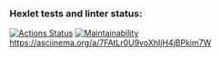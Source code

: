 ### Hexlet tests and linter status:
[![Actions Status](https://github.com/ArtyMaly/frontend-project-44/actions/workflows/hexlet-check.yml/badge.svg)](https://github.com/ArtyMaly/frontend-project-44/actions)
[![Maintainability](https://api.codeclimate.com/v1/badges/5fcf39341e62ae2a7771/maintainability)](https://codeclimate.com/github/ArtyMaly/frontend-project-44/maintainability)
https://asciinema.org/a/7FAtLr0U9voXhIjH4jBPkim7W